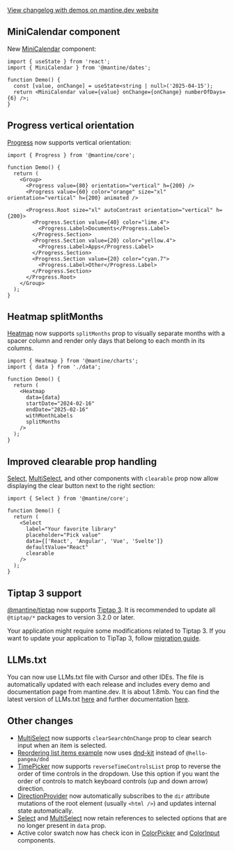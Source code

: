 [View changelog with demos on mantine.dev website](https://mantine.dev/changelog/8-3-0)

## MiniCalendar component

New [MiniCalendar](https://mantine.dev/dates/mini-calendar) component:

```tsx
import { useState } from 'react';
import { MiniCalendar } from '@mantine/dates';

function Demo() {
  const [value, onChange] = useState<string | null>('2025-04-15');
  return <MiniCalendar value={value} onChange={onChange} numberOfDays={6} />;
}
```

## Progress vertical orientation

[Progress](https://mantine.dev/core/progress) now supports vertical orientation:

```tsx
import { Progress } from '@mantine/core';

function Demo() {
  return (
    <Group>
      <Progress value={80} orientation="vertical" h={200} />
      <Progress value={60} color="orange" size="xl" orientation="vertical" h={200} animated />

      <Progress.Root size="xl" autoContrast orientation="vertical" h={200}>
        <Progress.Section value={40} color="lime.4">
          <Progress.Label>Documents</Progress.Label>
        </Progress.Section>
        <Progress.Section value={20} color="yellow.4">
          <Progress.Label>Apps</Progress.Label>
        </Progress.Section>
        <Progress.Section value={20} color="cyan.7">
          <Progress.Label>Other</Progress.Label>
        </Progress.Section>
      </Progress.Root>
    </Group>
  );
}
```

## Heatmap splitMonths

[Heatmap](https://mantine.dev/charts/heatmap) now supports `splitMonths` prop to visually separate months with a spacer column and render only days that belong to each month in its columns.

```tsx
import { Heatmap } from '@mantine/charts';
import { data } from './data';

function Demo() {
  return (
    <Heatmap
      data={data}
      startDate="2024-02-16"
      endDate="2025-02-16"
      withMonthLabels
      splitMonths
    />
  );
}
```

## Improved clearable prop handling

[Select](https://mantine.dev/core/select), [MultiSelect](https://mantine.dev/core/multi-select), and other components with
`clearable` prop now allow displaying the clear button next to the right section:

```tsx
import { Select } from '@mantine/core';

function Demo() {
  return (
    <Select
      label="Your favorite library"
      placeholder="Pick value"
      data={['React', 'Angular', 'Vue', 'Svelte']}
      defaultValue="React"
      clearable
    />
  );
}
```

## Tiptap 3 support

[@mantine/tiptap](https://mantine.dev/x/tiptap) now supports [Tiptap 3](https://tiptap.dev/docs). It is
recommended to update all `@tiptap/*` packages to version 3.2.0 or later.

Your application might require some modifications related to Tiptap 3.
If you want to update your application to TipTap 3, follow
[migration guide](https://mantine.dev/guides/tiptap-3-migration).

## LLMs.txt

You can now use LLMs.txt file with Cursor and other IDEs.
The file is automatically updated with each release and includes
every demo and documentation page from mantine.dev. It is about 1.8mb.
You can find the latest version of LLMs.txt [here](https://mantine.dev/llms.txt)
and further documentation [here](https://mantine.dev/guides/llms).

## Other changes

- [MultiSelect](https://mantine.dev/core/multi-select) now supports `clearSearchOnChange` prop to clear search input when an item is selected.
- [Reordering list items example](https://mantine.dev/form/recipes/#list-items-reordering) now uses [dnd-kit](https://dndkit.com/) instead of `@hello-pangea/dnd`
- [TimePicker](https://mantine.dev/dates/time-picker) now supports `reverseTimeControlsList` prop to reverse the order of time controls in the dropdown. Use this option if you want the order of controls to match keyboard controls (up and down arrow) direction.
- [DirectionProvider](https://mantine.dev/styles/rtl) now automatically subscribes to the `dir` attribute mutations of the root element (usually `<html />`)  and updates internal state automatically.
- [Select](https://mantine.dev/core/select) and [MultiSelect](https://mantine.dev/core/multi-select) now retain references to selected options that are no longer present in `data` prop.
- Active color swatch now has check icon in [ColorPicker](https://mantine.dev/core/color-picker) and [ColorInput](https://mantine.dev/core/color-input) components.
